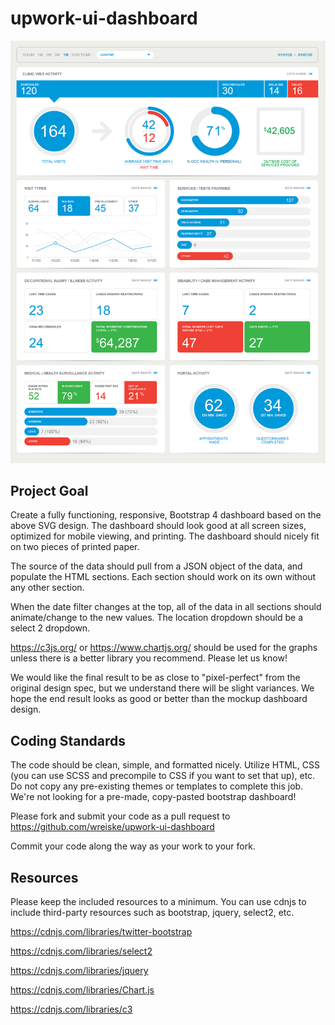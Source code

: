 # upwork-ui-dashboard

![Dashboard Mockup](UI_Dashboard-CMO2-Upwork.jpg)

## Project Goal
Create a fully functioning, responsive, Bootstrap 4 dashboard based on the above SVG design. The dashboard should look good at all screen sizes, optimized for mobile viewing, and printing. The dashboard should nicely fit on two pieces of printed paper. 

The source of the data should pull from a JSON object of the data, and populate the HTML sections. Each section should work on its own without any other section.

When the date filter changes at the top, all of the data in all sections should animate/change to the new values. The location dropdown should be a select 2 dropdown.

https://c3js.org/ or https://www.chartjs.org/ should be used for the graphs unless there is a better library you recommend. Please let us know!

We would like the final result to be as close to "pixel-perfect" from the original design spec, but we understand there will be slight variances. We hope the end result looks as good or better than the mockup dashboard design.

## Coding Standards
The code should be clean, simple, and formatted nicely. Utilize HTML, CSS (you can use SCSS and precompile to CSS if you want to set that up), etc. Do not copy any pre-existing themes or templates to complete this job. We're not looking for a pre-made, copy-pasted bootstrap dashboard!

Please fork and submit your code as a pull request to https://github.com/wreiske/upwork-ui-dashboard

Commit your code along the way as your work to your fork.

## Resources
Please keep the included resources to a minimum. You can use cdnjs to include third-party resources such as bootstrap, jquery, select2, etc.

https://cdnjs.com/libraries/twitter-bootstrap

https://cdnjs.com/libraries/select2

https://cdnjs.com/libraries/jquery

https://cdnjs.com/libraries/Chart.js

https://cdnjs.com/libraries/c3
